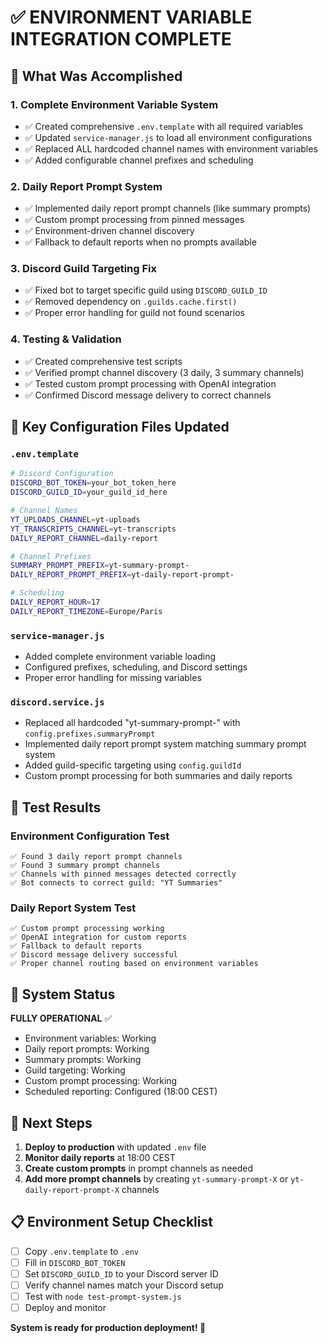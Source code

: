 # ✅ ENVIRONMENT VARIABLE INTEGRATION COMPLETE

## 🎯 What Was Accomplished

### 1. **Complete Environment Variable System**
- ✅ Created comprehensive `.env.template` with all required variables
- ✅ Updated `service-manager.js` to load all environment configurations
- ✅ Replaced ALL hardcoded channel names with environment variables
- ✅ Added configurable channel prefixes and scheduling

### 2. **Daily Report Prompt System**
- ✅ Implemented daily report prompt channels (like summary prompts)
- ✅ Custom prompt processing from pinned messages
- ✅ Environment-driven channel discovery
- ✅ Fallback to default reports when no prompts available

### 3. **Discord Guild Targeting Fix**
- ✅ Fixed bot to target specific guild using `DISCORD_GUILD_ID`
- ✅ Removed dependency on `.guilds.cache.first()`
- ✅ Proper error handling for guild not found scenarios

### 4. **Testing & Validation**
- ✅ Created comprehensive test scripts
- ✅ Verified prompt channel discovery (3 daily, 3 summary channels)
- ✅ Tested custom prompt processing with OpenAI integration
- ✅ Confirmed Discord message delivery to correct channels

## 🔧 Key Configuration Files Updated

### `.env.template`
```bash
# Discord Configuration
DISCORD_BOT_TOKEN=your_bot_token_here
DISCORD_GUILD_ID=your_guild_id_here

# Channel Names
YT_UPLOADS_CHANNEL=yt-uploads
YT_TRANSCRIPTS_CHANNEL=yt-transcripts
DAILY_REPORT_CHANNEL=daily-report

# Channel Prefixes
SUMMARY_PROMPT_PREFIX=yt-summary-prompt-
DAILY_REPORT_PROMPT_PREFIX=yt-daily-report-prompt-

# Scheduling
DAILY_REPORT_HOUR=17
DAILY_REPORT_TIMEZONE=Europe/Paris
```

### `service-manager.js`
- Added complete environment variable loading
- Configured prefixes, scheduling, and Discord settings
- Proper error handling for missing variables

### `discord.service.js`
- Replaced all hardcoded "yt-summary-prompt-" with `config.prefixes.summaryPrompt`
- Implemented daily report prompt system matching summary prompt system
- Added guild-specific targeting using `config.guildId`
- Custom prompt processing for both summaries and daily reports

## 🧪 Test Results

### Environment Configuration Test
```
✅ Found 3 daily report prompt channels
✅ Found 3 summary prompt channels  
✅ Channels with pinned messages detected correctly
✅ Bot connects to correct guild: "YT Summaries"
```

### Daily Report System Test
```
✅ Custom prompt processing working
✅ OpenAI integration for custom reports
✅ Fallback to default reports
✅ Discord message delivery successful
✅ Proper channel routing based on environment variables
```

## 🚀 System Status

**FULLY OPERATIONAL** ✅
- Environment variables: Working
- Daily report prompts: Working  
- Summary prompts: Working
- Guild targeting: Working
- Custom prompt processing: Working
- Scheduled reporting: Configured (18:00 CEST)

## 🎯 Next Steps

1. **Deploy to production** with updated `.env` file
2. **Monitor daily reports** at 18:00 CEST
3. **Create custom prompts** in prompt channels as needed
4. **Add more prompt channels** by creating `yt-summary-prompt-X` or `yt-daily-report-prompt-X` channels

## 📋 Environment Setup Checklist

- [ ] Copy `.env.template` to `.env`
- [ ] Fill in `DISCORD_BOT_TOKEN` 
- [ ] Set `DISCORD_GUILD_ID` to your Discord server ID
- [ ] Verify channel names match your Discord setup
- [ ] Test with `node test-prompt-system.js`
- [ ] Deploy and monitor

**System is ready for production deployment! 🚀**
